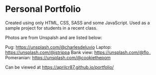 # Personal Portfolio

Created using only HTML, CSS, SASS and some JavaScript.
Used as a sample project for students in a recent class.

Photos are from Unspalsh and are listed below:

Pug: https://unsplash.com/@charlesdeluvio
Laptop: https://unsplash.com/@jstrippa
Bank view: https://unsplash.com/@flo_
Pomeranian: https://unsplash.com/@cookiethepom


Can be viewed at https://aprilcr87.github.io/portfolio/
